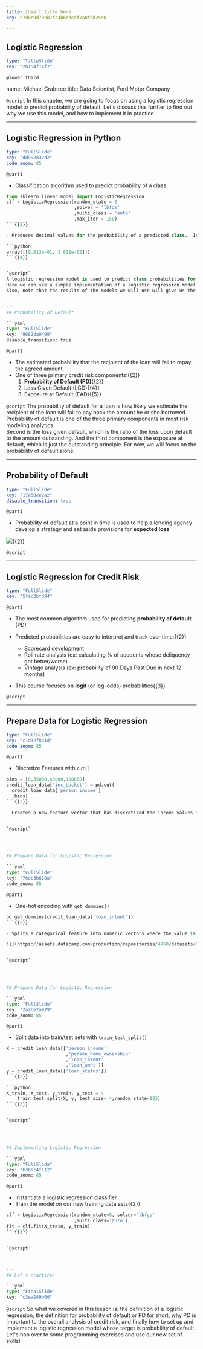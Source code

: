 ```yaml
---
title: Insert title here
key: c7d0c9d78ab7fa4b6bdeaf7a8fbb25d0

---
```

## Logistic Regression

```yaml
type: "TitleSlide"
key: "2b154f14f7"
```

`@lower_third`

name: Michael Crabtree
title: Data Scientist, Ford Motor Company


`@script`
In this chapter, we are going to focus on using a logistic regression model to predict probability of default.  Let's discuss this further to find out why we use this model, and how to implement it in practice.


---
## Logistic Regression in Python

```yaml
type: "FullSlide"
key: "dd992832d2"
code_zoom: 85
```

`@part1`
- Classification algorithm used to predict probability of a class
```python
from sklearn.linear_model import LogisticRegression
clf = LogisticRegression(random_state = 0
                         ,solver = 'lbfgs'
                         ,multi_class = 'auto'
                         ,max_iter = 150)
```{{2}}

- Produces decimal values for the probability of a predicted class.  In this case, `loan_status` for **probability of default** {{3}}

```python
array([[9.812e-01, 3.021e-02]])
```{{4}}


`@script`
A logistic regression model is used to predict class probabilities for a given target in the data.
Here we can see a simple implementation of a logistic regression model in python.  This model is easily imported from scikit-learn, and contains several parameters we will discuss later.
Also, note that the results of the models we will use will give us the probability of default for a given loan.  These will be represented as arrays of decimal values as seen here.


---
## Probability of Default

```yaml
type: "FullSlide"
key: "9682da0499"
disable_transition: true
```

`@part1`
- The estimated probability that the recipient of the loan will fail to repay the agreed amount.
- One of three primary credit risk components:{{2}}
  1. **Probability of Default (PD)**{{2}}
  2. Loss Given Default (LGD){{4}}
  3. Exposure at Default (EAD){{5}}


`@script`
The probability of default for a loan is how likely we estimate the recipient of the loan will fail to pay back the amount he or she borrowed.
Probability of default is one of the three primary components in most risk modeling analytics.  
Second is the loss given default, which is the ratio of the loss upon default to the amount outstanding.
And the third component is the exposure at default, which is just the outstanding principle.
For now, we will focus on the probability of default alone.


---
## Probability of Default

```yaml
type: "FullSlide"
key: "17a50ee2a2"
disable_transition: true
```

`@part1`
- Probability of default at a point in time is used to help a lending agency develop a strategy and set aside provisions for **expected loss**

![](https://assets.datacamp.com/production/repositories/4760/datasets/50355cebe2f6d9b3b147a93fd51c6bbf5fae7dd9/Expected_Loss_Curve.jpg){{2}}


`@script`



---
## Logistic Regression for Credit Risk

```yaml
type: "FullSlide"
key: "5fac3bfd84"
```

`@part1`
- The most common algorithm used for predicting **probability of default** (PD)

- Predicted probabilities are easy to interpret and track over time:{{2}}
  - Scorecard development
  - Roll rate analysis (ex: calculating % of accounts whose deliquency got better/worse)
  - Vintage analysis (ex: probability of 90 Days Past Due in next 12 months) 
  
 - This course focuses on **logit** (or log-odds) probabilities{{3}}


`@script`



---
## Prepare Data for Logistic Regression

```yaml
type: "FullSlide"
key: "c1d32f831d"
code_zoom: 85
```

`@part1`
- Discretize Features with `cut()`

```python
bins = [0,35000,60000,100000]
credit_loan_data['inc_bucket'] = pd.cut(
  credit_loan_data['person_income']
  ,bins)
```{{2}}

- Creates a new feature vector that has discretized the income values into buckets{{3}}


`@script`



---
## Prepare Data for Logistic Regression

```yaml
type: "FullSlide"
key: "76cc3b610a"
code_zoom: 85
```

`@part1`
- One-hot encoding with `get_dummies()`

```python
pd.get_dummies(credit_loan_data['loan_intent'])
```{{2}}

- Splits a categorical feature into numeric vectors where the value is 1 if the row contained that value{{3}}

![](https://assets.datacamp.com/production/repositories/4760/datasets/0fcb85bd997558a17e28ae3283a7d7f01b73fc99/one_hot_example.PNG){{3}}


`@script`



---
## Prepare Data for Logistic Regression

```yaml
type: "FullSlide"
key: "2a2be2a979"
code_zoom: 85
```

`@part1`
- Split data into train/test sets with `train_test_split()`

```python
X = credit_loan_data[['person_income'
                      ,'person_home_ownership'
                      ,'loan_intent'
                      ,'loan_amnt']]
y = credit_loan_data[['loan_status']]
```{{2}}

```python
X_train, X_test, y_train, y_test = \
	train_test_split(X, y, test_size=.4,random_state=123)
```{{3}}


`@script`



---
## Implementing Logistic Regression

```yaml
type: "FullSlide"
key: "6365c4f112"
code_zoom: 85
```

`@part1`
- Instantiate a logistic regression classifier
- Train the model on our new training data sets{{2}}

```python
clf = LogisticRegression(random_state=0, solver='lbfgs'
                         ,multi_class='auto')
fit = clf.fit(X_train, y_train)
```{{3}}


`@script`



---
## Let's practice!

```yaml
type: "FinalSlide"
key: "c3ea249b6d"
```

`@script`
So what we covered in this lesson is: the definition of a logistic regression, the definition for probability of default or PD for short, why PD is important to the overall analysis of credit risk, and finally how to set up and implement a logistic regression model whose target is probability of default.
Let's hop over to some programming exercises and use our new set of skills!

